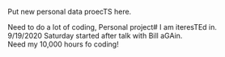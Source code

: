 Put new personal data proecTS here.  

Need to do a lot of coding, Personal project# I am iteresTEd in.  
9/19/2020 Saturday started after talk with Bill aGAin.  
Need my 10,000 hours fo coding!   
